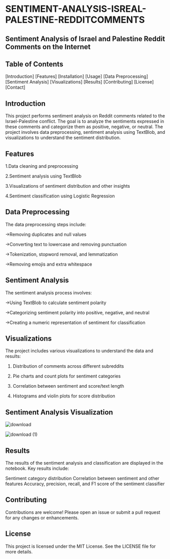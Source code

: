 # SENTIMENT-ANALYSIS-ISREAL-PALESTINE-REDDITCOMMENTS
## Sentiment Analysis of Israel and Palestine Reddit Comments on the Internet
## Table of Contents
[Introduction]
[Features]
[Installation]
[Usage]
[Data Preprocessing]
[Sentiment Analysis]
[Visualizations]
[Results]
[Contributing]
[License]
[Contact]

## Introduction
This project performs sentiment analysis on Reddit comments related to the Israel-Palestine conflict. The goal is to analyze the sentiments expressed in these comments and categorize them as positive, negative, or neutral. The project involves data preprocessing, sentiment analysis using TextBlob, and visualizations to understand the sentiment distribution.

## Features
1.Data cleaning and preprocessing

2.Sentiment analysis using TextBlob

3.Visualizations of sentiment distribution and other insights

4.Sentiment classification using Logistic Regression

## Data Preprocessing
The data preprocessing steps include:

  ->Removing duplicates and null values
  
  ->Converting text to lowercase and removing punctuation
  
  ->Tokenization, stopword removal, and lemmatization
  
  ->Removing emojis and extra whitespace
  
## Sentiment Analysis
The sentiment analysis process involves:

  ->Using TextBlob to calculate sentiment polarity
  
  ->Categorizing sentiment polarity into positive, negative, and neutral
  
  ->Creating a numeric representation of sentiment for classification

  
## Visualizations
The project includes various visualizations to understand the data and results:
  1. Distribution of comments across different subreddits
  
  2. Pie charts and count plots for sentiment categories
  
  3. Correlation between sentiment and score/text length
  
  4. Histograms and violin plots for score distribution

## Sentiment Analysis Visualization


![download](https://github.com/user-attachments/assets/e7bda7d4-bc05-4635-a918-14f38c466b20)

![download (1)](https://github.com/user-attachments/assets/f1df9719-ea95-4ec7-965c-0cf75e29277c)

## Results
The results of the sentiment analysis and classification are displayed in the notebook. Key results include:

Sentiment category distribution
Correlation between sentiment and other features
Accuracy, precision, recall, and F1 score of the sentiment classifier

## Contributing
Contributions are welcome! Please open an issue or submit a pull request for any changes or enhancements.

## License
This project is licensed under the MIT License. See the LICENSE file for more details.
